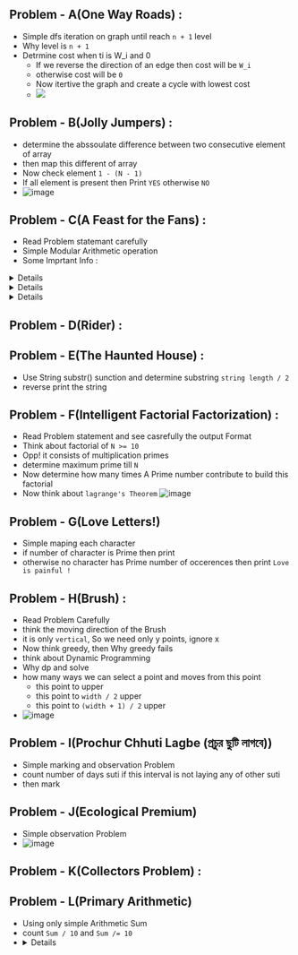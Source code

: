 ## Problem - A(One Way Roads) : 
  - Simple dfs iteration on graph until reach `n + 1` level
  - Why level is `n + 1`
  - Detrmine cost when ti is W_i and 0
      - If we reverse the direction of an edge then cost will be `W_i`
      - otherwise cost will be `0`
      - Now itertive the graph and create a cycle with lowest cost
      - <img src = "https://github.com/user-attachments/assets/09506f0e-2c2e-4367-941f-2fbd5850f3cc"> </img>


## Problem - B(Jolly Jumpers) : 
  - determine the abssoulate difference between two consecutive element of array
  - then map this different of array
  - Now check element `1 - (N - 1)`
  - If all element is present then Print `YES` otherwise `NO`
  - ![image](https://github.com/user-attachments/assets/2745e81f-bb80-4fe1-bf66-73a4e787fe43)


## Problem - C(A Feast for the Fans) : 
  - Read Problem statemant carefully
  - Simple Modular Arithmetic operation
  - Some Imprtant Info :
    
<details>
    Month[] = {0, 31, 28, 31, 30, 31, 30, 31, 31, 30, 31, 30, 31};
</details>

<details>
    Month_Name[] = {"", "January", "February", "March", "April", "May", "June", "July", "August", "September", "October", "November", "December"};
</details>

<details>
      Episod[] = {0, 10, 10, 10, 10, 10, 10, 7};
</details>

## Problem - D(Rider) : 


## Problem - E(The Haunted House) : 
  - Use String substr() sunction and determine substring `string length / 2`
  - reverse print the string

## Problem - F(Intelligent Factorial Factorization) : 
 - Read Problem statement and see casrefully the output Format
 - Think about factorial of `N >= 10`
 - Opp! it consists of multiplication primes
 - determine maximum prime till `N`
 - Now determine how many times A Prime number contribute to build this factorial
 - Now think about `lagrange's Theorem`
![image](https://github.com/user-attachments/assets/6666ba85-dcbf-4445-8a50-fc9953a2f971)

## Problem - G(Love Letters!) 
  - Simple maping each character
  - if number of character is Prime then print
  - otherwise no character has Prime number of occerences then print `Love is painful !`

## Problem - H(Brush) : 
  - Read Problem Carefully
  - think the moving direction of the Brush
  - it is only `vertical`, So we need only y points, ignore x
  - Now think greedy, then Why greedy fails
  - think about Dynamic Programming
  - Why dp and solve
  - how many ways we can select a point and moves from this point
      - this point to upper
      - this point to `width / 2` upper
      - this point to `(width + 1) / 2` upper 
  - ![image](https://github.com/user-attachments/assets/2c53f9c0-97d6-4a37-ba0b-4497feeac488)

## Problem - I(Prochur Chhuti Lagbe (প্রচুর ছুটি লাগবে))
  - Simple marking and observation Problem
  - count number of days suti if this interval is not laying any of other suti
  - then mark

## Problem - J(Ecological Premium)
  - Simple observation Problem
  - ![image](https://github.com/user-attachments/assets/5b71e7b1-cd4c-4c05-8f00-d22e6e590ee3)

## Problem - K(Collectors Problem) : 
  

## Problem - L(Primary Arithmetic)
  - Using only simple Arithmetic Sum
  - count `Sum / 10` and `Sum /= 10`
  - <details> <image src = "https://github.com/user-attachments/assets/149f8b4a-3b91-4520-b472-a566f256b774"> </image> </details>
